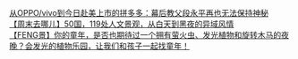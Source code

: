   
[从OPPO/vivo到今日赴美上市的拼多多：幕后教父段永平再也无法保持神秘](http://www.dianyue.me/archives/983/6atfgyycf6r4d0af/)  
[【周末去哪儿】50国，119处人文景观，从白天到黑夜的异域风情](http://www.dianyue.me/archives/535/a2g6ofw424h4z57g/)  
[【FENG景】你的童年，是否也期待过一个拥有萤火虫、发光植物和旋转木马的夜晚？会发光的植物乐园，让我们和孩子一起找童年！](http://www.dianyue.me/archives/465/4p9im8tf27jephyb/)